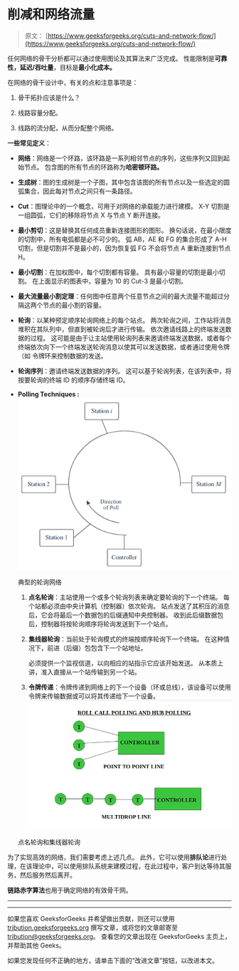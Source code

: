 # 削减和网络流量

> 原文： [https://www.geeksforgeeks.org/cuts-and-network-flow/](https://www.geeksforgeeks.org/cuts-and-network-flow/)

任何网络的骨干分析都可以通过使用图论及其算法来广泛完成。 性能限制是**可靠性，延迟/吞吐量**，目标是**最小化成本。**

在网络的骨干设计中，有关的点和注意事项是：

1.  骨干拓扑应该是什么？

2.  线路容量分配。

3.  线路的流分配，从而分配整个网络。

**一些常见定义**：

*   **网络**：网络是一个环路，该环路是一系列相邻节点的序列，这些序列又回到起始节点。 包含图的所有节点的环路称为**哈密顿环路。**

*   **生成树**：图的生成树是一个子图，其中包含该图的所有节点以及一些选定的圆弧集合，因此每对节点之间只有一条路径。

*   **Cut**：图理论中的一个概念，可用于对网络的承载能力进行建模。 X-Y 切割是一组圆弧，它们的移除将节点 X 与节点 Y 断开连接。

*   **最小剪切**：这是替换其任何成员重新连接图形的图形。 换句话说，在最小限度的切割中，所有电弧都是必不可少的。 弧 AB，AE 和 FG 的集合形成了 A-H 切割，但是切割并不是最小的，因为恢复弧 FG 不会将节点 A 重新连接到节点 H。

*   **最小切割**：在加权图中，每个切割都有容量。 具有最小容量的切割是最小切割。 在上面显示的图表中，容量为 10 的 Cut-3 是最小切割。

*   **最大流量最小割定理**：任何图中任意两个任意节点之间的最大流量不能超过分隔这两个节点的最小割的容量。

*   **轮询**：以某种预定顺序轮询网络上的每个站点。 两次轮询之间，工作站将消息堆积在其队列中，但直到被轮询后才进行传输。 依次邀请线路上的终端发送数据的过程。 这可能是由于让主站使用轮询列表来邀请终端发送数据，或者每个终端依次向下一个终端发送轮询消息以使其可以发送数据，或者通过使用令牌（如 令牌环来控制数据的发送。

*   **轮询序列**：邀请终端发送数据的序列。 这可以基于轮询列表，在该列表中，将按要轮询的终端 ID 的顺序存储终端 ID。

*   **Polling Techniques :**![](img/e19b5881ca091b5704790459f1ec1f3a.png)

    典型的轮询网络

    1.  **点名轮询**：主站使用一个或多个轮询列表来确定要轮询的下一个终端。 每个站都必须由中央计算机（控制器）依次轮询。 站点发送了其积压的消息后，它会将最后一个数据包的后缀通知中央控制器。 收到此后缀数据包后，控制器将按轮询顺序将轮询发送到下一个站点。

    2.  **集线器轮询**：当前处于轮询模式的终端按顺序轮询下一个终端。 在这种情况下，前进（后缀）包包含下一个站地址。

        必须提供一个监视信道，以向相应的站指示它应该开始发送。 从本质上讲，准入直接从一个站传输到另一个站。

    3.  **令牌传递**：令牌传递到网络上的下一个设备（环或总线），该设备可以使用令牌来传输数据或可以将其传递给下一个设备。![](img/ef157a079690b7cc164697f269b8516f.png)

    点名轮询和集线器轮询

为了实现高效的网络，我们需要考虑上述几点。 此外，它可以使用**排队论**进行处理，在该理论中，可以使用排队系统来建模过程，在此过程中，客户到达等待其服务，然后服务然后离开。

**链路赤字算法**也用于确定网络的有效骨干网。



* * *

* * *

如果您喜欢 GeeksforGeeks 并希望做出贡献，则还可以使用 [tribution.geeksforgeeks.org](https://contribute.geeksforgeeks.org/) 撰写文章，或将您的文章邮寄至 tribution@geeksforgeeks.org。 查看您的文章出现在 GeeksforGeeks 主页上，并帮助其他 Geeks。

如果您发现任何不正确的地方，请单击下面的“改进文章”按钮，以改进本文。